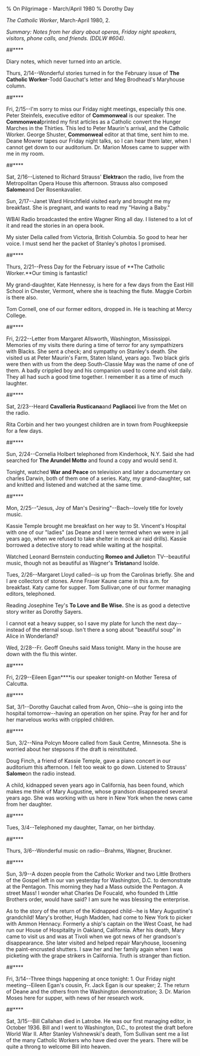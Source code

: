 % On Pilgrimage - March/April 1980
% Dorothy Day

*The Catholic Worker*, March-April 1980, 2.

*Summary: Notes from her diary about operas, Friday night speakers,
visitors, phone calls, and friends. (DDLW \#604).*

##****

Diary notes, which never turned into an article.

Thurs, 2/14--Wonderful stories turned in for the February issue of **The
Catholic Worker**-Todd Gauchat's letter and Meg Brodhead's Maryhouse
column.

##****

Fri, 2/15--I'm sorry to miss our Friday night meetings, especially this
one. Peter Steinfels, executive editor of **Commonweal** is our speaker.
The **Commonweal**printed my first articles as a Catholic convert the
Hunger Marches in the Thirties. This led to Peter Maurin's arrival, and
the Catholic Worker. George Shuster, **Commonweal** editor at that time,
sent him to me. Deane Mowrer tapes our Friday night talks, so I can hear
them later, when I cannot get down to our auditorium. Dr. Marion Moses
came to supper with me in my room.

##****

Sat, 2/16--Listened to Richard Strauss' **Elektra**on the radio, live
from the Metropolitan Opera House this afternoon. Strauss also composed
**Salome**and Der Rosenkavalier.

Sun, 2/17--Janet Ward Hirschfield visited early and brought me my
breakfast. She is pregnant, and wants to read my "Having a Baby."

WBAI Radio broadcasted the entire Wagner Ring all day. I listened to a
lot of it and read the stories in an opera book.

My sister Della called from Victoria, British Columbia. So good to hear
her voice. I must send her the packet of Stanley's photos I promised.

##****

Thurs, 2/21--Press Day for the February issue of **The Catholic
Worker.**Our timing is fantastic!

My grand-daughter, Kate Hennessy, is here for a few days from the East
Hill School in Chester, Vermont, where she is teaching the flute. Maggie
Corbin is there also.

Tom Cornell, one of our former editors, dropped in. He is teaching at
Mercy College.

##****

Fri, 2/22--Letter from Margaret Allsworth, Washington, Mississippi.
Memories of my visits there during a time of terror for any sympathizers
with Blacks. She sent a check; and sympathy on Stanley's death. She
visited us at Peter Maurin's Farm, Staten Island, years ago. Two black
girls were then with us from the deep South-Classie May was the name of
one of them. A badly crippled boy and his companion used to come and
visit daily. They all had such a good time together. I remember it as a
time of much laughter.

##****

Sat, 2/23--Heard **Cavalleria Rusticana**and **Pagliacci** live from the
Met on the radio.

Rita Corbin and her two youngest children are in town from Poughkeepsie
for a few days.

##****

Sun, 2/24--Cornelia Holbert telephoned from Kinderhook, N.Y. Said she
had searched for **The Arundel Motto** and found a copy and would send
it.

Tonight, watched **War and Peace** on television and later a documentary
on charles Darwin, both of them one of a series. Katy, my
grand-daughter, sat and knitted and listened and watched at the same
time.

##****

Mon, 2/25--"Jesus, Joy of Man's Desiring"--Bach--lovely title for lovely
music.

Kassie Temple brought me breakfast on her way to St. Vincent's Hospital
with one of our "ladies" (as Deane and I were termed when we were in
jail years ago, when we refused to take shelter in mock air raid
drills). Kassie borrowed a detective story to read while waiting at the
hospital.

Watched Leonard Bernstein conducting **Romeo and Juliet**on
TV--beautiful music, though not as beautiful as Wagner's **Tristan**and
Isolde.

Tues, 2/26--Margaret Lloyd called--is up from the Carolinas briefly. She
and I are collectors of stones. Anne Fraser Kaune came in this a.m. for
breakfast. Katy came for supper. Tom Sullivan,one of our former managing
editors, telephoned.

Reading Josephine Tey's **To Love and Be Wise.** She is as good a
detective story writer as Dorothy Sayers.

I cannot eat a heavy supper, so I save my plate for lunch the next
day--instead of the eternal soup. Isn't there a song about "beautiful
soup" in Alice in Wonderland?

Wed, 2/28--Fr. Geoff Gneuhs said Mass tonight. Many in the house are
down with the flu this winter.

##****

Fri, 2/29--Eileen Egan****is our speaker tonight-on Mother Teresa of
Calcutta.

##****

Sat, 3/1--Dorothy Gauchat called from Avon, Ohio--she is going into the
hospital tomorrow--having an operation on her spine. Pray for her and
for her marvelous works with crippled children.

##****

Sun, 3/2--Nina Polcyn Moore called from Sauk Centre, Minnesota. She is
worried about her stepsons if the draft is reinstituted.

Doug Finch, a friend of Kassie Temple, gave a piano concert in our
auditorium this afternoon. I felt too weak to go down. Listened to
Strauss' **Salome**on the radio instead.

A child, kidnapped seven years ago in California, has been found, which
makes me think of Mary Augustine, whose grandson disappeared several
years ago. She was working with us here in New York when the news came
from her daughter.

##****

Tues, 3/4--Telephoned my daughter, Tamar, on her birthday.

##****

Thurs, 3/6--Wonderful music on radio--Brahms, Wagner, Bruckner.

##****

Sun, 3/9--A dozen people from the Catholic Worker and two Little
Brothers of the Gospel left in our van yesterday for Washington, D.C. to
demonstrate at the Pentagon. This morning they had a Mass outside the
Pentagon. A street Mass! I wonder what Charles De Foucald, who founded
th Little Brothers order, would have said? I am sure he was blessing the
enterprise.

As to the story of the return of the Kidnapped child--he is Mary
Augustine's grandchild! Mary's brother, Hugh Madden, had come to New
York to picker with Ammon Hennacy. Formerly a ship's captain on the West
Coast, he had run our House of Hospitality in Oakland, California. After
his death, Mary came to visit us and was at Tivoli when we got news of
her grandson's disappearance. She later visited and helped repair
Maryhouse, loosening the paint-encrusted shutters. I saw her and her
family again when I was picketing with the grape strikers in California.
Truth is stranger than fiction.

##****

Fri, 3/14--Three things happening at once tonight: 1. Our Friday night
meeting--Eileen Egan's cousin, Fr. Jack Egan is our speaker; 2. The
return of Deane and the others from the Washington demonstration; 3. Dr.
Marion Moses here for supper, with news of her research work.

##****

Sat, 3/15--Bill Callahan died in Latrobe. He was our first managing
editor, in October 1936. Bill and I went to Washington, D.C., to protest
the draft before World War II. After Stanley Vishnewski's death, Tom
Sullivan sent me a list of the many Catholic Workers who have died over
the years. There will be quite a throng to welcome Bill into heaven.
